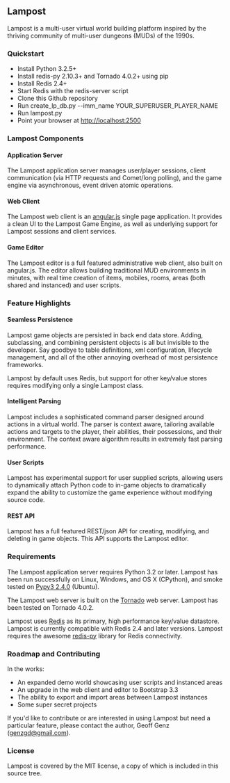 ## Lampost

Lampost is a multi-user virtual world building platform inspired by the thriving community of multi-user dungeons (MUDs) of the 1990s.
 

### Quickstart

* Install Python 3.2.5+
* Install redis-py 2.10.3+ and Tornado 4.0.2+ using pip
* Install Redis 2.4+ 
* Start Redis with the redis-server script
* Clone this Github repository
* Run create_lp_db.py --imm_name YOUR_SUPERUSER_PLAYER_NAME
* Run lampost.py
* Point your browser at <http://localhost:2500>

### Lampost Components

#### Application Server

The Lampost application server manages user/player sessions, client communication (via HTTP requests and Comet/long polling), and
the game engine via asynchronous, event driven atomic operations.
  
#### Web Client

The Lampost web client is an [angular.js](https://angularjs.org) single page application.  It provides a clean UI to the
Lampost Game Engine, as well as underlying support for Lampost sessions and client services.

#### Game Editor

The Lampost editor is a full featured administrative web client, also built on angular.js.  The editor allows building
traditional MUD environments in minutes, with real time creation of items, mobiles, rooms, areas (both shared and instanced)
and user scripts.
   
   
### Feature Highlights

#### Seamless Persistence

Lampost game objects are persisted in back end data store.  Adding, subclassing, and combining persistent objects is all
but invisible to the developer.  Say goodbye to table definitions, xml configuration, lifecycle management, and all of the 
other annoying overhead of most persistence frameworks.  

Lampost by default uses Redis, but support for other key/value stores requires modifying only a single Lampost class.  
  
#### Intelligent Parsing

Lampost includes a sophisticated command parser designed around actions in a virtual world.  The parser is context aware,
tailoring available actions and targets to the player, their abilities, their possessions, and their environment.
The context aware algorithm results in extremely fast parsing performance.

#### User Scripts

Lampost has experimental support for user supplied scripts, allowing users to dynamically attach Python code to in-game objects
to dramatically expand the ability to customize the game experience without modifying source code.

#### REST API

Lampost has a full featured REST/json API for creating, modifying, and deleting in game objects.  This API supports the
Lampost editor.

  
### Requirements

The Lampost application server requires Python 3.2 or later.  Lampost has been run successfully on Linux, Windows, and OS X (CPython),
and smoke tested on [Pypy3 2.4.0](http://pypy.org) (Ubuntu).   

The Lampost web server is built on the [Tornado](http://www.tornadoweb.org) web server.  Lampost has been tested on Tornado 4.0.2.   

Lampost uses [Redis](http://redis.io) as its primary, high performance key/value datastore.  Lampost is currently compatible with
Redis 2.4 and later versions.  Lampost requires the awesome [redis-py](https://github.com/andymccurdy/redis-py) library for
Redis connectivity.





### Roadmap and Contributing

In the works:

* An expanded demo world showcasing user scripts and instanced areas
* An upgrade in the web client and editor to Bootstrap 3.3
* The ability to export and import areas between Lampost instances
* Some super secret projects

If you'd like to contribute or are interested in using Lampost but need a particular feature, please contact the author,
Geoff Genz (<genzgd@gmail.com>).


### License

Lampost is covered by the MIT license, a copy of which is included in this source tree.
